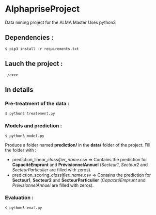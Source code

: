 # AlphapriseProject
Data mining project for the ALMA Master
Uses python3

## Dependencies :
`$ pip3 install -r requirements.txt`

## Lauch the project :
`./exec`

## In details

### Pre-treatment of the data :
`$ python3 treatement.py`

### Models and prediction : 
`$ python3 model.py`

Produce a folder named **prediction/** in the **data/** folder of the project. Fill the folder with :
+ prediction_linear_*classifier_name*.csv => Contains the prediction for **CapacitéEmprunt** and **PrévisionnelAnnuel**  (*Secteur1*, *Secteur2* and *SecteurParticulier* are filled with zeros).
+ prediction_scoring_*classifier_name*.csv => Contains the prediction for **Secteur1**, **Secteur2** and **SecteurParticulier**  (*CapacitéEmprunt* and *PrévisionnelAnnuel* are filled with zeros).

### Evaluation :
`$ python3 eval.py`

